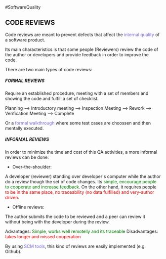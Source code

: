 #SoftwareQuality 

## CODE REVIEWS

Code reviews are meant to prevent defects that affect the <span style="color:MediumSlateBlue;">internal quality</span> of a software product. 

Its main characteristics is that some people (Reviewers) review the code of the author or developers and provide feedback in order to improve the code. 


There are two main types of code reviews: 

##### FORMAL REVIEWS

Require an established procedure, meeting with a set of members and showing the code and fulfill a set of checklist. 

Planning --> Introductory meeting --> Inspection Meeting --> Rework --> Verification Meeting --> Complete


Or a <span style="color:MediumSlateBlue;">formal walkthrough</span> where some test cases are choossen and then mentally executed. 

##### INFORMAL REVIEWS

In order to minimize the time and cost of this QA activities, a more informal reviews can be done: 

* Over-the-shoulder: 

A developer (reviewer) standing over developer's computer while the author do a review though the set of code changes. 
Its <span style="color:green;">simple, encourage people to cooperate and increase feedback</span>. 
On the other hand, it requires people <span style="color:red;">to be in the same place, no traceability (no data fulfilled) and very-author driven</span>. 

* Offline reviews: 

The author submits the code to be reviewed and a peer can review it without being with the developer during the review. 

Advantages: <span style="color:green;">Simple, works well remotelly and its traceable</span>
Disadvantages: <span style="color:red;">takes longer and missed cooperation</span>

By using <span style="color:MediumSlateBlue;">SCM tools</span>, this kind of reviews are easily implemented (e.g. Github). 


